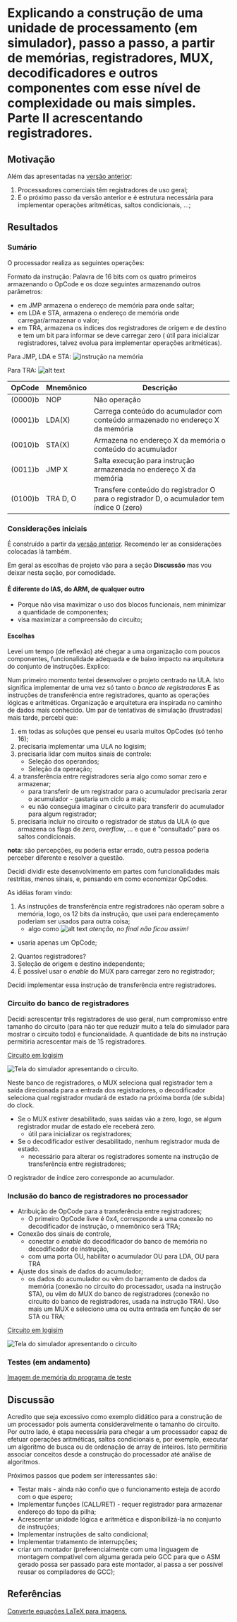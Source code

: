 # Explicando a construção de uma unidade de processamento (em simulador), passo a passo, a partir de memórias, registradores, MUX, decodificadores e outros componentes com esse nível de complexidade ou mais simples. Parte II acrescentando registradores.

## Motivação

Além das apresentadas na [versão anterior](../meuProcessador):

1. Processadores comerciais têm registradores de uso geral;
2. É o próximo passo da versão anterior e é estrutura necessária para implementar operações aritméticas, saltos condicionais, ...; 

## Resultados

### Sumário

O processador realiza as seguintes operações:

Formato da instrução: Palavra de 16 bits com os quatro primeiros armazenando o OpCode e os doze seguintes armazenando outros parâmetros:

- em JMP armazena o endereço de memória para onde saltar;
- em LDA e STA, armazena o endereço de memória onde carregar/armazenar o valor;
- em TRA, armazena os índices dos registradores de origem e de destino e tem um bit para informar se deve carregar zero ( útil para inicializar registradores, talvez evolua para implementar operações aritméticas). 

Para JMP, LDA e STA: ![instrução na memória](CodeCogsEqn.gif)
<!-- $`\overbrace{bbbb}^{OpCode}\underbrace{bbbbbbbbbbbb}_{X}`$ -->

Para TRA: ![alt text](CodeCogsEqn3.gif)

<!-- $`\overbrace{bbbb}^{OpCode}\underbrace{bb}_{destino}\overbrace{bb}^{origem}\underbrace{bbb1bbbb}_{transfere}`$ -->


| OpCode  | Mnemônico | Descrição |
| ------  | --------- | --------- |
| (0000)b | NOP       | Não operação |
| (0001)b | LDA(X)    | Carrega conteúdo do acumulador com conteúdo armazenado no endereço X da memória |
| (0010)b | STA(X)    | Armazena no endereço X da memória o conteúdo do acumulador |
| (0011)b | JMP X     | Salta execução para instrução armazenada no endereço X da memória |
| (0100)b | TRA D, O  | Transfere conteúdo do registrador O para o registrador D, o acumulador tem índice 0 (zero) |


### Considerações iniciais

É construído a partir da [versão anterior](../meuProcessador). Recomendo ler as considerações colocadas lá também.

Em geral as escolhas de projeto vão para a seção **Discussão** mas vou deixar nesta seção, por comodidade.

#### É diferente do IAS, do ARM, de qualquer outro

- Porque não visa maximizar o uso dos blocos funcionais, nem minimizar a quantidade de componentes;
- visa maximizar a compreensão do circuito;

#### Escolhas

Levei um tempo (de reflexão) até chegar a uma organização com poucos componentes, funcionalidade adequada e de baixo impacto na arquitetura do conjunto de instruções. Explico:

Num primeiro momento tentei desenvolver o projeto centrado na ULA. Isto significa implementar de uma vez só tanto o *banco de registradores* E as instruções de transferência entre registradores, quanto as operações lógicas e aritméticas. Organização e arquitetura era inspirada no caminho de dados mais conhecido. Um par de tentativas de simulação (frustradas) mais tarde, percebi que:

1. em todas as soluções que pensei eu usaria muitos OpCodes (só tenho 16);
2. precisaria implementar uma ULA no logisim; 
3. precisaria lidar com muitos sinais de controle:
   - Seleção dos operandos;
   - Seleção da operação;
5. a transferência entre registradores seria algo como somar zero e armazenar;
   - para transferir de um registrador para o acumulador precisaria zerar o acumulador - gastaria um ciclo a mais;
   - eu não conseguia imaginar o circuito para transferir do acumulador para algum registrador;
4. precisaria incluir no circuito o registrador de status da ULA (o que armazena os flags de *zero*, *overflow*, ... e que é "consultado" para os saltos condicionais.

**nota**: são percepções, eu poderia estar errado, outra pessoa poderia perceber diferente e resolver a questão.

Decidi dividir este desenvolvimento em partes com funcionalidades mais restritas, menos sinais, e, pensando em como economizar OpCodes.

As idéias foram vindo:

1. As instruções de transferência entre registradores não operam sobre a memória, logo, os 12 bits da instrução, que usei para endereçamento poderiam ser usados para outra coisa;
   - algo como ![alt text](CodeCogsEqn2.gif) *atenção, no final não ficou assim!*
<!-- $`\overbrace{bbbb}^{OpCode}\underbrace{bbbb}_{origem}\overbrace{bbbb}^{destino}\underbrace{bbbb}_{não usado}`$ -->
   - usaria apenas um OpCode;
2. Quantos registradores?
3. Seleção de origem e destino independente;
4. É possível usar o *enable* do MUX para carregar zero no registrador;

Decidi implementar essa instrução de transferência entre registradores.
 
### Circuito do banco de registradores

Decidi acrescentar três registradores de uso geral, num compromisso entre tamanho do circuito (para não ter que reduzir muito a tela do simulador para mostrar o circuito todo) e funcionalidade. A quantidade de bits na instrução permitiria acrescentar mais de 15 registradores.

[Circuito em logisim](BancoDeRegistradores.circ)

![Tela do simulador apresentando o circuito.](Captura%20de%20tela%20de%202021-05-23%2017-33-33.png)

Neste banco de registradores, o MUX seleciona qual registrador tem a saída direcionada para a entrada dos registradores, o decodificador seleciona qual registrador mudará de estado na próxima borda (de subida) do clock. 

- Se o MUX estiver desabilitado, suas saídas vão a zero, logo, se algum registrador mudar de estado ele receberá zero.
   - útil para inicializar os registradores; 
- Se o decodificador estiver desabilitado, nenhum registrador muda de estado.
   - necessário para alterar os registradores somente na instrução de transferência entre registradores;

O registrador de índice zero corresponde ao acumulador.

### Inclusão do banco de registradores no processador

- Atribuição de OpCode para a transferência entre registradores;
   - O primeiro OpCode livre é 0x4, corresponde a uma conexão no decodificador de instrução, o mnemônico será TRA; 
- Conexão dos sinais de controle,
   - conectar o *enable* do decodificador do banco de memória no decodificador de instrução,
   - com uma porta OU, habilitar o acumulador OU para LDA, OU para TRA
- Ajuste dos sinais de dados do acumulador;
   - os dados do acumulador ou vêm do barramento de dados da memória (conexão no circuito do processador, usada na instrução STA), ou vêm do MUX do banco de registradores (conexão no circuito do banco de registradores, usada na instrução TRA). Uso mais um MUX e seleciono uma ou outra entrada em função de ser STA ou TRA;

[Circuito em logisim](CarregaArmazenaSaltaTransfere1.circ)

![Tela do simulador apresentando o circuito](Captura%20de%20tela%20de%202021-05-23%2018-50-38.png)

### Testes (em andamento)

[Imagem de memória do programa de teste](CarregaArmazenaSaltaTransfere1.mem)


## Discussão

Acredito que seja excessivo como exemplo didático para a construção de um processador pois aumenta consideravelmente o tamanho do circuito. Por outro lado, é etapa necessária para chegar a um processador capaz de efetuar operações aritméticas, saltos condicionais e, por exemplo, executar um algoritmo de busca ou de ordenação de array de inteiros. Isto permitiria associar conceitos desde a construção do processador até análise de algoritmos.


Próximos passos que podem ser interessantes são:

- Testar mais - ainda não confio que o funcionamento esteja de acordo com o que espero;
- Implementar funções (CALL/RET) - requer registrador para armazenar endereço do topo da pilha;
- Acrescentar unidade lógica e aritmética e disponibilizá-la no conjunto de instruções;
- Implementar instruções de salto condicional;
- Implementar tratamento de interrupções;
- criar um montador (preferencialmente com uma linguagem de montagem compatível com alguma gerada pelo GCC para que o ASM gerado possa ser passado para este montador, aí passa a ser possível reusar os compiladores de GCC);

## Referências

[Converte equações LaTeX para imagens.](https://latex.codecogs.com/eqneditor/editor.php)

